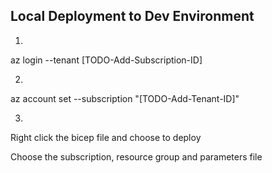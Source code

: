 

## Local Deployment to Dev Environment

1) 
az login --tenant [TODO-Add-Subscription-ID]

2) 
az account set --subscription "[TODO-Add-Tenant-ID]"

3) 
Right click the bicep file and choose to deploy

Choose the subscription, resource group and parameters file




